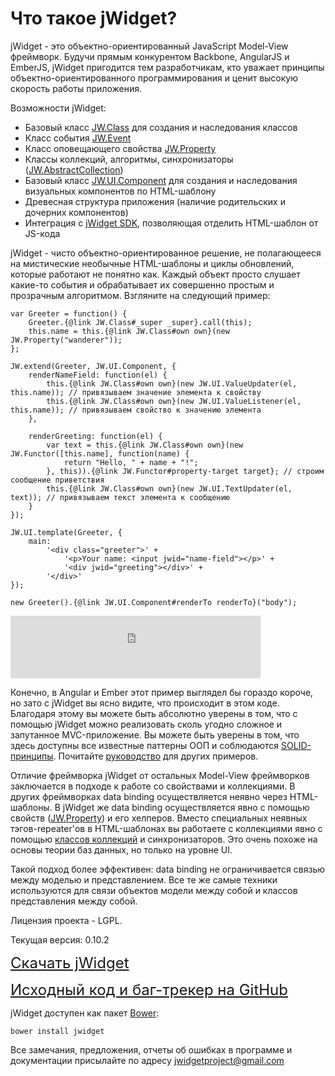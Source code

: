 ﻿# Что такое jWidget?

jWidget - это объектно-ориентированный JavaScript Model-View фреймворк.
Будучи прямым конкурентом Backbone, AngularJS и EmberJS, jWidget пригодится тем разработчикам,
кто уважает принципы объектно-ориентированного программирования и ценит высокую скорость работы приложения.

Возможности jWidget:

* Базовый класс [JW.Class](#!/guide/rujwclass) для создания и наследования классов
* Класс события [JW.Event](#!/guide/rujwevent)
* Класс оповещающего свойства [JW.Property](#!/guide/rujwproperty)
* Классы коллекций, алгоритмы, синхронизаторы ([JW.AbstractCollection](#!/guide/rujwabstractcollection))
* Базовый класс [JW.UI.Component](#!/guide/rujwuicomponent) для создания и наследования визуальных компонентов по HTML-шаблону
* Древесная структура приложения (наличие родительских и дочерних компонентов)
* Интеграция с [jWidget SDK](https://github.com/enepomnyaschih/jwsdk/wiki/), позволяющая отделить HTML-шаблон от JS-кода

jWidget - чисто объектно-ориентированное решение, не полагающееся на мистические необычные HTML-шаблоны и циклы
обновлений, которые работают не понятно как. Каждый объект просто слушает какие-то события и обрабатывает их
совершенно простым и прозрачным алгоритмом. Взгляните на следующий пример:

    var Greeter = function() {
        Greeter.{@link JW.Class#_super _super}.call(this);
        this.name = this.{@link JW.Class#own own}(new JW.Property("wanderer"));
    };
    
    JW.extend(Greeter, JW.UI.Component, {
        renderNameField: function(el) {
            this.{@link JW.Class#own own}(new JW.UI.ValueUpdater(el, this.name)); // привязываем значение элемента к свойству
            this.{@link JW.Class#own own}(new JW.UI.ValueListener(el, this.name)); // привязываем свойство к значению элемента
        },
        
        renderGreeting: function(el) {
            var text = this.{@link JW.Class#own own}(new JW.Functor([this.name], function(name) {
                return "Hello, " + name + "!";
            }, this)).{@link JW.Functor#property-target target}; // строим сообщение приветствия
            this.{@link JW.Class#own own}(new JW.UI.TextUpdater(el, text)); // привязываем текст элемента к сообщению
        }
    });
    
    JW.UI.template(Greeter, {
        main:
            '<div class="greeter">' +
                '<p>Your name: <input jwid="name-field"></p>' +
                '<div jwid="greeting"></div>' +
            '</div>'
    });
    
    new Greeter().{@link JW.UI.Component#renderTo renderTo}("body");

<iframe frameborder="0" width="400" height="100" src="http://enepomnyaschih.github.io/mt/0.9.0/greeter.html"></iframe>

Конечно, в Angular и Ember этот пример выглядел бы гораздо короче, но зато с jWidget вы ясно видите, что происходит в
этом коде. Благодаря этому вы можете быть абсолютно уверены в том, что с помощью jWidget можно реализовать сколь
угодно сложное и запутанное MVC-приложение. Вы можете быть уверены в том, что здесь доступны все известные
паттерны ООП и соблюдаются <a href="http://ru.wikipedia.org/wiki/SOLID_(%D0%BE%D0%B1%D1%8A%D0%B5%D0%BA%D1%82%D0%BD%D0%BE-%D0%BE%D1%80%D0%B8%D0%B5%D0%BD%D1%82%D0%B8%D1%80%D0%BE%D0%B2%D0%B0%D0%BD%D0%BD%D0%BE%D0%B5_%D0%BF%D1%80%D0%BE%D0%B3%D1%80%D0%B0%D0%BC%D0%BC%D0%B8%D1%80%D0%BE%D0%B2%D0%B0%D0%BD%D0%B8%D0%B5)">SOLID-принципы</a>.
Почитайте [руководство](#!/guide/rusample1) для других примеров.

Отличие фреймворка jWidget от остальных Model-View фреймворков заключается в подходе к работе со свойствами и коллекциями.
В других фреймворках data binding осуществляется неявно через HTML-шаблоны. В jWidget же data binding осуществляется
явно с помощью свойств ([JW.Property](#!/guide/rujwproperty)) и его хелперов.
Вместо специальных неявных тэгов-repeater'ов в HTML-шаблонах вы работаете с коллекциями
явно с помощью [классов коллекций](#!/guide/rujwabstractcollection) и синхронизаторов.
Это очень похоже на основы теории баз данных, но только на уровне UI.

Такой подход более эффективен: data binding не ограничивается связью между моделью и представлением. Все те же самые
техники используются для связи объектов модели между собой и классов представления между собой.

Лицензия проекта - LGPL.

Текущая версия: 0.10.2

<font size="5">[Скачать jWidget](guides/endownload/jwidget.zip)</font>

<font size="5">[Исходный код и баг-трекер на GitHub](https://github.com/enepomnyaschih/jwidget)</font>

jWidget доступен как пакет [Bower](http://bower.io/):

    bower install jwidget

Все замечания, предложения, отчеты об ошибках в программе и документации присылайте по адресу
[jwidgetproject@gmail.com](mailto:jwidgetproject@gmail.com)
